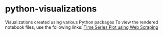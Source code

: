 # python-visualizations
Visualizations created using various Python packages
To view the rendered notebook files, use the following links:
[Time Series Plot using Web Scraping](https://nbviewer.jupyter.org/github/falcon97/python-visualizations/blob/d19b3bc8d9f90c759e7e5a83c1049460bd1581e8/Time%20Series%20plot%20using%20Regex/TimeSeriesRegex.ipynb)
